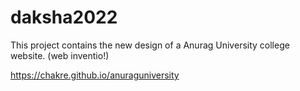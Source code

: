 # daksha2022
This project contains the new design of a Anurag University college website. (web inventio!)

https://chakre.github.io/anuraguniversity
